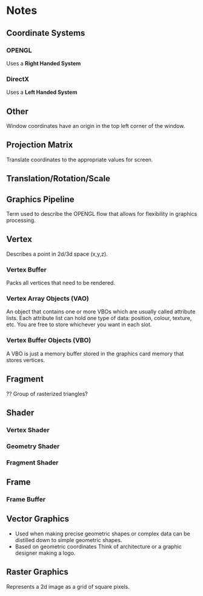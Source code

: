 # Notes

## Coordinate Systems

### OPENGL

Uses a **Right Handed System**

### DirectX

Uses a **Left Handed System**


## Other

Window coordinates have an origin in the top left corner of the window.

## Projection Matrix

Translate coordinates to the appropriate values for screen.

## Translation/Rotation/Scale


## Graphics Pipeline

Term used to describe the OPENGL flow that allows for flexibility in graphics processing.

## Vertex

Describes a point in 2d/3d space (x,y,z).

### Vertex Buffer

Packs all vertices that need to be rendered.

### Vertex Array Objects (VAO)

An object that contains one or more VBOs which are usually called attribute lists.
Each attribute list can hold one type of data: position, colour, texture, etc. You are free to store whichever you want in each slot.

### Vertex Buffer Objects (VBO)

A VBO is just a memory buffer stored in the graphics card memory that stores vertices.

## Fragment

?? Group of rasterized triangles?

## Shader
### Vertex Shader
### Geometry Shader
### Fragment Shader

## Frame

### Frame Buffer

## Vector Graphics

- Used when making precise geometric shapes or complex data can be distilled down to simple geometric shapes.
- Based on geometric coordinates
Think of architecture or a graphic designer making a logo. 

## Raster Graphics

Represents a 2d image as a grid of square pixels.
